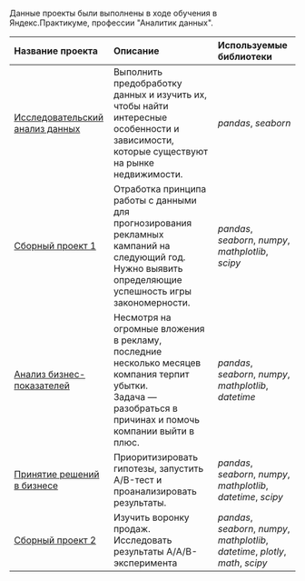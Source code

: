 Данные проекты были выполнены в ходе обучения в Яндекс.Практикуме, профессии "Аналитик данных".

| Название проекта | Описание | Используемые библиотеки | 
| :---------------------- | :---------------------- | :---------------------- |
| [Исследовательский анализ данных](sale_of_apartments) | Выполнить предобработку данных и изучить их, чтобы найти интересные особенности и зависимости, которые существуют на рынке недвижимости.| *pandas*, *seaborn* |
  [Сборный проект 1](prediction_and_analysis_console_games) | Отработка принципа работы с данными для прогнозирования рекламных кампаний на следующий год. Нужно выявить определяющие успешность игры закономерности. | *pandas*, *seaborn*, *numpy*, *mathplotlib*, *scipy* |
  [Анализ бизнес-показателей](business_metrics_advertisment) | Несмотря на огромные вложения в рекламу, последние несколько месяцев компания терпит убытки. <br> Задача — разобраться в причинах и помочь компании выйти в плюс. | *pandas*, *seaborn*, *numpy*, *mathplotlib*, *datetime* |
  [Принятие решений в бизнесе](hypothesis_and_ab_test) | Приоритизировать гипотезы, запустить A/B-тест и проанализировать результаты.| *pandas*, *seaborn*, *numpy*, *mathplotlib*, *datetime*, *scipy* |
  [Сборный проект 2](startup_funnel_and_aab_test) | Изучить воронку продаж. Исследовать результаты A/A/B-эксперимента| *pandas*, *seaborn*, *numpy*, *mathplotlib*, *datetime*, *plotly*, *math*, *scipy* |
